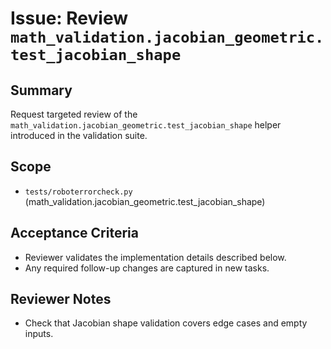 # Issue: Review `math_validation.jacobian_geometric.test_jacobian_shape`

## Summary
Request targeted review of the `math_validation.jacobian_geometric.test_jacobian_shape` helper introduced in the validation suite.

## Scope
- `tests/roboterrorcheck.py` (math_validation.jacobian_geometric.test_jacobian_shape)

## Acceptance Criteria
- Reviewer validates the implementation details described below.
- Any required follow-up changes are captured in new tasks.

## Reviewer Notes
- Check that Jacobian shape validation covers edge cases and empty inputs.

